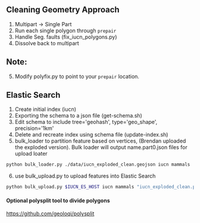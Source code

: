 ##  Cleaning Geometry Approach

1. Multipart -> Single Part
2. Run each single polygon through `prepair`
3. Handle Seg. faults (fix_iucn_polygons.py)
4. Dissolve back to multipart

Note:
-----
5. Modify polyfix.py to point to your `prepair` location.

##  Elastic Search

1. Create initial index (iucn)
2. Exporting the schema to a json file (get-schema.sh)
3. Edit schema to include tree='geohash', type='geo_shape', precision='1km'
4. Delete and recreate index using schema file (update-index.sh)
5. bulk_loader to partition feature based on vertices, (Brendan uploaded the exploded version). Bulk loader will output name.part0.json files for upload loater

```bash
python bulk_loader.py ./data/iucn_exploded_clean.geojson iucn mammals
```

6. use bulk_upload.py to upload features into Elastic Search 

```bash
python bulk_upload.py $IUCN_ES_HOST iucn mammals "iucn_exploded_clean.part*.json"
```


#### Optional polysplit tool to divide polygons
https://github.com/geoloqi/polysplit
